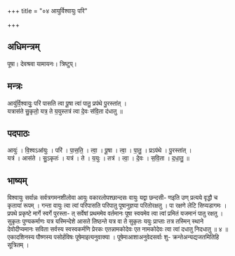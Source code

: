 +++
title = "०४ आयुर्विश्वायुः परि"

+++
## अधिमन्त्रम्
पूषा। देवश्रवा यामायनः। त्रिष्टुप्।

## मन्त्रः
आयु॑र्वि॒श्वायुः॒ परि॑ पासति त्वा पू॒षा त्वा॑ पातु॒ प्रप॑थे पु॒रस्ता॑त् ।  
यत्रास॑ते सु॒कृतो॒ यत्र॒ ते य॒युस्तत्र॑ त्वा दे॒वः स॑वि॒ता द॑धातु ॥

## पदपाठः
आयुः॑ । वि॒श्वऽआ॑युः । परि॑ । पा॒स॒ति॒ । त्वा॒ । पू॒षा । त्वा॒ । पा॒तु॒ । प्रऽप॑थे । पु॒रस्ता॑त् ।  
यत्र॑ । आस॑ते । सु॒ऽकृतः॑ । यत्र॑ । ते । य॒युः । तत्र॑ । त्वा॒ । दे॒वः । स॒वि॒ता । द॒धा॒तु॒ ॥

## भाष्यम्
विश्वायुः सर्वान्नः सर्वत्रगमनशीलोवा आयुः वकारलोपश्छान्दसः वायुः यद्वा छन्दसी- णइति उण् प्रत्यये वृद्धौ च कृतायां रूपम् । गन्ता वायुः त्वा त्वां परिपासति परिपातु पूषानुज्ञया परितोरक्षतु । पा रक्षणे लेटि सिप्यडागमः । प्रपथे प्रकृष्टे मार्गे स्वर्गे पुरस्ता- त् सर्वेषां प्रथममेव वर्तमानः पूषा स्वयमेव त्वा त्वां प्रमितं यजमानं पातु रक्षतु । सुकृतः पुण्यकर्माणः यत्र यस्मिन्देशे आसते तिष्ठन्ते यत्र वा ते सुकृतः ययुः प्राप्ताः तत्र तस्मिन् स्थाने देवोदीप्यमानः सविता सर्वस्य स्वस्वकर्मणि प्रेरकः एतन्नामकोदेवः एत नामकोदेवः त्वा त्वां दधातु निदधातु ॥ ४ ॥ एकादशिनस्य पौष्णस्य पसोर्हविषः पूषेमाइत्यनुवाक्या । पूषेमाआशाअनुवेदसर्वाः शु- क्रन्तेअन्यद्यजतमितिहि सूत्रितम् ।